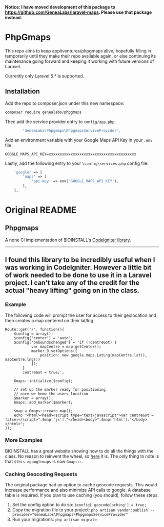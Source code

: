 **Notice: I have moved development of this package to https://github.com/GeneaLabs/laravel-maps. Please use that package instead.**

# PhpGmaps
This repo aims to keep appitventures/phpgmaps alive, hopefully filling in temporarily until they make their repo
available again, or else continuing its maintenance going forward and keeping it working with future versions of
Laravel.

Currently only Laravel 5.* is supported.

## Installation
Add the repo to composer.json under this new namespace:
```sh
composer require genealabs/phpgmaps
```

Then add the service provider entry to `config/app.php`:
```php
        'GeneaLabs\Phpgmaps\PhpgmapsServiceProvider',
```

Add an environment variable with your Google Maps API Key in your `.env` file:
```
GOOGLE_MAPS_API_KEY=xxxxxxxxxxxxxxxxxxxxxxxxxxxxxxxxxxxxxxxx
```

Lastly, add the following entry to your `\config\services.php` config file:
```php
    'google' => [
        'maps' => [
            'api-key' => env('GOOGLE_MAPS_API_KEY'),
        ],
    ],
```

# Original README
## Phpgmaps
A none CI implementation of BIOINSTALL's [CodeIgniter library](http://github.com/BIOSTALL/CodeIgniter-Google-Maps-V3-API-Library).

---
I found this library to be incredibly useful when I was working in CodeIgniter. However a little bit of work needed to be done to use it in a Laravel project. I can't take any of the credit for the actual "heavy lifting" going on in the class.
---

### Example
The following code will prompt the user for access to their geolocation and then creates a map centered on their lat/lng

    Route::get('/', function(){
        $config = array();
        $config['center'] = 'auto';
        $config['onboundschanged'] = 'if (!centreGot) {
                var mapCentre = map.getCenter();
                marker_0.setOptions({
                    position: new google.maps.LatLng(mapCentre.lat(), mapCentre.lng())
                });
            }
            centreGot = true;';

        Gmaps::initialize($config);

        // set up the marker ready for positioning
        // once we know the users location
        $marker = array();
        Gmaps::add_marker($marker);

        $map = Gmaps::create_map();
        echo "<html><head><script type="text/javascript">var centreGot = false;</script>".$map['js']."</head><body>".$map['html']."</body></html>";
    });

### More Examples
BIOINSTALL has a great website showing how to do all the things with the class. No reason to reinvent the wheel, so [here](http://biostall.com/demos/google-maps-v3-api-codeigniter-library/) it is. The only thing to note is that `$this->googlemaps` is now `Gmaps::`.

### Caching Geocoding Requests
The original package had an option to cache geocode requests. This would increase performance and also minimize API calls to google. A database table is required. If you plan to use caching (you should), follow these steps:

1. Set the config option to do so: `$config['geocodeCaching'] = true;`
2. Copy the migration file to your project: `php artisan vendor:publish --provider="GeneaLabs\Phpgmaps\PhpgmapsServiceProvider"`
3. Run your migrations: `php artisan migrate`
